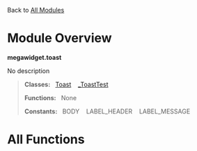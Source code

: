 Back to [All Modules](https://github.com/pyrustic/megawidget/blob/master/docs/modules/README.md#readme)

# Module Overview

**megawidget.toast**
 
No description

> **Classes:** &nbsp; [Toast](https://github.com/pyrustic/megawidget/blob/master/docs/modules/content/megawidget.toast/content/classes/Toast.md#class-toast) &nbsp;&nbsp; [\_ToastTest](https://github.com/pyrustic/megawidget/blob/master/docs/modules/content/megawidget.toast/content/classes/_ToastTest.md#class-_toasttest)
>
> **Functions:** &nbsp; None
>
> **Constants:** &nbsp; BODY &nbsp;&nbsp; LABEL_HEADER &nbsp;&nbsp; LABEL_MESSAGE

# All Functions



